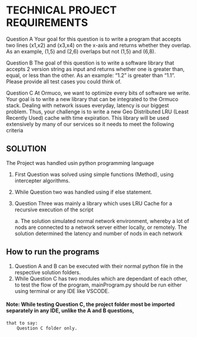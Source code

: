 # TECHNICAL PROJECT REQUIREMENTS


Question A
Your goal for this question is to write a program that accepts two lines (x1,x2) and (x3,x4) on the x-axis and returns whether they overlap. As an example, (1,5) and (2,6) overlaps but not (1,5) and (6,8).
 
Question B
The goal of this question is to write a software library that accepts 2 version string as input and returns whether one is greater than, equal, or less than the other. As an example: “1.2” is greater than “1.1”. Please provide all test cases you could think of.
 
Question C
At Ormuco, we want to optimize every bits of software we write. Your goal is to write a new
library that can be integrated to the Ormuco stack. Dealing with network issues everyday, latency is our biggest problem. Thus, your challenge is to write a new Geo Distributed LRU (Least Recently Used) cache with time expiration. This library will be used extensively by many of our services so it needs to meet the following criteria


## SOLUTION

The Project was handled usin python programming language

1. First Question was solved using simple functions (Method), using intercepter algorithms. 
2. While Question two was handled using if else statement.
3. Question Three was mainly a library which uses LRU Cache for a recursive execution of the script
   
   a. The solution simulated  normal network environment, whereby a lot of nods are connected to a network server
        either locally, or remotely. The solution determined the latency and number of nods in each network

## How to run the programs

1. Question A and B can be executed with their normal python file in the respective solution folders.
2. While Question C has two modules which are dependant of each other, to test the flow of the program,
    mainProgram.py should be run either using terminal or any IDE like VSCODE.

#### Note: While testing Question C, the project folder most be imported separately in any IDE, unlike the A and B questions,

    that to say:
        Question C folder only.



